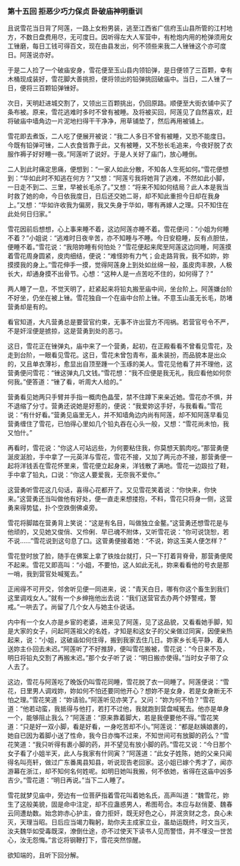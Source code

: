 <script type="text/javascript">
    var head = document.getElementsByTagName('head')[0];
    cssURL = '/public/article_1.css';
    linkTag = document.createElement('link');
    linkTag.href = cssURL;
    linkTag.setAttribute('type','text/css');
    linkTag.setAttribute('rel','stylesheet');
    head.appendChild(linkTag);
</script>
### 第十五回 拒恶少巧力保贞 卧破庙神明垂训

且说雪花当日背了阿莲，一路上女粉男装，逃至江西省广信府玉山县所管的江村地方，不数日盘费用尽，无可度日。因听得左大人军营中，有枪炮内用的枪弹须用女工锉磨，每日工钱可得百文，现在由县发出，何不领些来我二人锉锉这个亦可度日。阿莲说亦好。

于是二人捡了一个破庙安身，雪花便至玉山县内领铅弹，是日便领了三百颗，幸有木桶现成装好，雪花脚大善挑担，便将领出的铅弹挑回破庙中。当日，二人锉了一日，便将三百颗铅弹锉好。

次日，天明赶进城交割了，又领出三百颗挑出，仍回原路。顺便至大街衣铺中买了条布被。原来，雪花逃难时多时不曾有被睡。及将被买回，阿莲见了自然喜欢，赶将破庙中墙角边一片泥地扫得干干净净，用草铺垫了，然后再用被铺上。

雪花即去煮饭，二人吃了便展开被说：“我二人多日不曾有被睡，又恐不能度日。今既有铅弹可锉，二人衣食皆靠于此，又有被睡，又不愁长毛追来，今夜好脱了衣服作褥子好好睡一夜。”阿莲听了说好。于是人关好了庙门，放心睡倒。

二人到此时痛定思痛，便想到：“一家人如此分散，不知各人生死如何。”雪花便想到：“华如此时不知逃在何方？”又想：“阿莲亏我将她背了逃难，不然如此小脚，一日走不到二、三里，早被长毛杀了。”又想：“将来不知如何结局？此人本是我当时救了她的命，今日依我度日，日后还交她二哥，却不知此重担今日却在我身上。”又想：“华如许收我为偏房，我又失身于华如，哪有再嫁人之理。只不知住在此处何日归家。”

雪花因前后想想，心上事来睡不着，这边阿莲亦睡不着。雪花便问：“小姐为何睡不着？”小姐说：“逃难时日夜辛苦，亦不知睡与不睡。今日安稳睡，反有点胆怯，便睡不着。”雪花说：“我陪妳睡有何怕处？”雪花便起来爬至阿莲这边同睡，阿莲摸着雪花周身圆紧，皮肉细结，便说：“难怪妳有力气；会走路背我，我不如妳，妳摸摸我的身上。”雪花伸手一摸，觉得阿莲身上到处如丝绵一般，虽皮肉丰腴，人极长大，却通身摸不出骨节。心想：“这种人是一点苦吃不住的，如何得了？”

两人睡了一息，不觉天明了，赶紧起来将铅丸搬至庙中间，坐台阶上。阿莲嫌台阶不好坐，仍坐在被上锉。雪花独自一个在庙中台阶上锉。不意玉山虽无长毛，防堵营勇却是有的。

看官知道，大凡营勇总是要营官约束，无事不许出营方不闯祸。若营官号令不严，不是奸淫便是掳掠，这是营勇到处的恶刁。

这日，雪花正在锉弹丸，庙中来了一个营勇，起初，在正殿看看不曾看见雪花，及走到台阶，一眼看见雪花。这日，雪花未曾包青布，虽未装扮，而品貌本是出众的，又且单衣薄衫，愈显出自顶至踵一个玉琢的美人。雪花见他看了并不理他，这营勇便问雪花：“锉这弹丸几文钱。”雪花想：“我不应便是我无礼，我应看他如何奈何我。”便答道：“锉了看，听周大人给的。”

营勇看见她两只手臂并手指一概肉色晶莹，禁不住蹲下来亲近她。雪花亦不惧，并不退缩了分寸。营勇还说她是好惹的，便说：“我爱妳这手好，与我看看。”雪花说：“有什好看。”营勇见庙里无人，并不知墙角边内尚有阿莲，却不知阿莲早看见营勇缠住了雪花，已怕得心里如几个铅丸吞在心头一般，又想：“雪花尚未怕，我又怕什。”

再看时，雪花说：“你这人可站远些，为何要粘住我，你莫想天鹅肉吃。”那营勇便涎皮涎脸，手中拿了一元英洋与雪花，雪花不接，又加了两元亦不接，那营勇便一起将洋钱丢在雪花怀里来，雪花便立起身来，洋钱散了满地。雪花一边趿拉了鞋，手中拿了铅丸，口说：“你这人要爱我，无奈我不爱你。”

这营勇听雪花这几句话，喜得心花都开了。又见雪花笑着说：“你快来，你快来。”这营勇还当叫做他有好处，便一直走来想搂抱，不料，雪花只将身一侧，这营勇来得势猛，扑个空跌倒佛桌旁。

雪花将脚踏在营勇背上笑说：“这是有名目，叫做独立金鳌。”这营勇还想雪花是与他顽的，又见她又俊俏、又伶俐．早已魂不附体，又听雪花说：“你可说饶恕，若不说……”雪花说到这句息了口。这菅勇便接着她：“不说，妳这玉美人便怎样？”

雪花登时放了脸，随手在佛案上拿了铁烛台就打，只一下打着背脊骨，那营勇便爬不起来。雪花又即高叫：“小姐，不要怕，这人如此无礼，妳来看看他的号衣是那一哨，我到营官处喊冤去。”

正闹得不可开交，邻舍听见便一同进来，说：“青天白日，哪有你这个畜生到我们这里调戏女人。”就有一个乡绅拖他出去说：“我们送营官去办两个妤警戒，警戒。”一哄去了。尚留了几个女人与她主仆说话。

内中有一个女人亦是乡宦的老婆，进来见了阿莲，见了这品貌，又看看她手脚，知是大家的女子，问起阿莲祖父的名姓，才知是和这女子的父亲做过同寅，因便亲热起来，说：“小姐，这破庙如何住得，搬到我家去住几日。妳家乡长毛平静，着人送妳主仆回去未迟。”阿莲听了不好推辞，便叫雪花搬被，雪花说：“今日来不及，明日将铅丸交割了再搬末迟。”那个女子听了说：“明日搬亦使得。”当时女子带了众人去了。

这边，雪花与阿莲吃了晚饭仍叫雪花同睡，雪花脱了衣一同睡了。阿莲便说：“雪花，日里男人调戏妳，妳如何不怕还要同他开心？想妳不是女身，若是女身断无不怕之理。”雪花笑道：“妳请验。”阿莲听见亦笑了。又问：“妳为何不怕？”雪花道：“他若动蛮，我抵得与他打，若打不过他，我就跑到营盘喊冤去。他亦是单身一个，能够阻止我么？”阿莲道：“原来靠着脚大，若是我便要他不得。”雪花笑道：“只是好一双小脚，看是好看，一身吃苦却不小。”阿莲说：“都是赵姨娘裹的，她自已因为着脚小送了性命，我今日亦悔不过来，不知世间可有放脚的药么？”雪花笑道：“我只听得有裹小脚的药，并不望见有放小脚的药。”雪花又说：“今日那个女子看了小姐半天，此人与我家有什同寅？”阿莲道：“此女子姓陈，她的父亲只闻得名叫亮轩，做过广东番禺县知县，听说现告老回家。这小姐已嫁个秀才了，闻亦游幕在浙江，却不知何名何姓呢。如明日她叫我搬，何不依她，省得在这庙中凶多吉少。”雪花道：“明日再说。”当下二人睡了。

雪花就梦见庙中，旁边有一位菩萨指着雪花叫着她名氏，高声叫道：“魏雪花，妳生了这般美貌，固是命中注定，却不应蛊惑男人，希图苟合。本应与赵俏菱、魏春云同遭劫数。始念妳赤心护主，奋力拒奸，既无好色之心，并泯贪财之念，良心未灭，天理当昭。日后应当竭力鞠躬，助你夫主成家立业，虽劫运既终，时文当灭，汝夫魏华如受毒既深，潦倒仕途，亦不过使天下读书人见而警悟，并不埋没一世苦心，汝无怨悔。”言讫将钢鞭打下，雪花突然惊醒。

欲知端的，且听下回分解。
